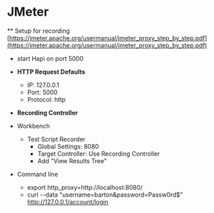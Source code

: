 # JMeter

** Setup for recording
[https://jmeter.apache.org/usermanual/jmeter_proxy_step_by_step.pdf](https://jmeter.apache.org/usermanual/jmeter_proxy_step_by_step.pdf)

* start Hapi on port 5000

* **HTTP Request Defaults**
  * IP: 127.0.0.1
  * Port: 5000
  * Protocol: http

* **Recording Controller**

* Workbench
  * Test Script Recorder
    * Global Settings: 8080
    * Target Controller: Use Recording Controller
    * Add "View Results Tree"

* Command line
  * export http_proxy=http://localhost:8080/
  * curl --data "username=barton&password=Passw0rd$" http://127.0.0.1/account/login
